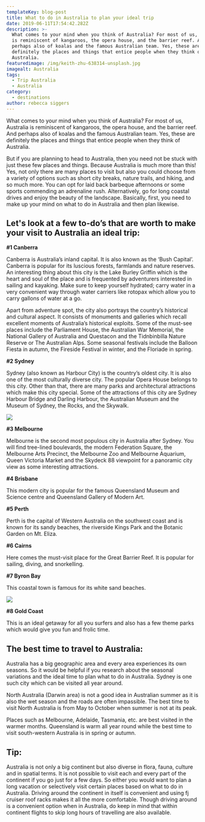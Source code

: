 ```yaml
---
templateKey: blog-post
title: What to do in Australia to plan your ideal trip
date: 2019-06-11T17:54:42.282Z
description: >-
  What comes to your mind when you think of Australia? For most of us, Australia
  is reminiscent of kangaroos, the opera house, and the barrier reef. And
  perhaps also of koalas and the famous Australian team. Yes, these are
  definitely the places and things that entice people when they think of
  Australia.
featuredimage: /img/keith-zhu-638314-unsplash.jpg
imagealt: Australia
tags:
  - Trip Australia
  - Australia
category:
  - destinations
author: rebecca siggers
---
```

What comes to your mind when you think of Australia? For most of us, Australia is reminiscent of kangaroos, the opera house, and the barrier reef. And perhaps also of koalas and the famous Australian team. Yes, these are definitely the places and things that entice people when they think of Australia.

But if you are planning to head to Australia, then you need not be stuck with just these few places and things. Because Australia is much more than this! Yes, not only there are many places to visit but also you could choose from a variety of options such as short city breaks, nature trails, and hiking, and so much more. You can opt for laid back barbeque afternoons or some sports commending an adrenaline rush. Alternatively, go for long coastal drives and enjoy the beauty of the landscape. Basically, first, you need to make up your mind on what to do in Australia and then plan likewise.

## Let's look at a few to-do’s that are worth to make your visit to Australia an ideal trip:

**\#1 Canberra**

Canberra is Australia’s inland capital. It is also known as the ‘Bush Capital’. Canberra is popular for its luscious forests, farmlands and nature reserves. An interesting thing about this city is the Lake Burley Griffin which is the heart and soul of the place and is frequented by adventurers interested in sailing and kayaking. Make sure to keep yourself hydrated; carry water in a very convenient way through water carriers like rotopax which allow you to carry gallons of water at a go.

Apart from adventure spot, the city also portrays the country’s historical and cultural aspect. It consists of monuments and galleries which recall excellent moments of Australia’s historical exploits. Some of the must-see places include the Parliament House, the Australian War Memorial, the National Gallery of Australia and Questacon and the Tidnbinbilla Nature Reserve or The Australian Alps. Some seasonal festivals include the Balloon Fiesta in autumn, the Fireside Festival in winter, and the Floriade in spring.

**\#2 Sydney**

Sydney (also known as Harbour City) is the country’s oldest city. It is also one of the most culturally diverse city. The popular Opera House belongs to this city. Other than that, there are many parks and architectural attractions which make this city special. Some of the attractions of this city are Sydney Harbour Bridge and Darling Harbour, the Australian Museum and the Museum of Sydney, the Rocks, and the Skywalk.

![](/img/dan-freeman-399586-unsplash.jpg)

**\#3 Melbourne**

Melbourne is the second most populous city in Australia after Sydney.  You will find tree-lined boulevards, the modern Federation Square, the Melbourne Arts Precinct, the Melbourne Zoo and Melbourne Aquarium, Queen Victoria Market and the Skydeck 88 viewpoint for a panoramic city view as some interesting attractions.

 **\#4 Brisbane**

This modern city is popular for the famous Queensland Museum and Science centre and Queensland Gallery of Modern Art.

**\#5 Perth**

Perth is the capital of Western Australia on the southwest coast and is known for its sandy beaches, the riverside Kings Park and the Botanic Garden on Mt. Eliza.

**\#6 Cairns**

Here comes the must-visit place for the Great Barrier Reef. It is popular for sailing, diving, and snorkelling.

**\#7 Byron Bay**

This coastal town is famous for its white sand beaches.

![](/img/delphine-ducaruge-76180-unsplash.jpg)

**\#8 Gold Coast**

This is an ideal getaway for all you surfers and also has a few theme parks which would give you fun and frolic time.

## The best time to travel to Australia:

Australia has a big geographic area and every area experiences its own seasons. So it would be helpful if you research about the seasonal variations and the ideal time to plan what to do in Australia. Sydney is one such city which can be visited all year around.

North Australia (Darwin area) is not a good idea in Australian summer as it is also the wet season and the roads are often impassible. The best time to visit North Australia is from May to October when summer is not at its peak.

Places such as Melbourne, Adelaide, Tasmania, etc. are best visited in the warmer months. Queensland is warm all year round while the best time to visit south-western Australia is in spring or autumn.

## Tip:

Australia is not only a big continent but also diverse in flora, fauna, culture and in spatial terms. It is not possible to visit each and every part of the continent if you go just for a few days. So either you would want to plan a long vacation or selectively visit certain places based on what to do in Australia. Driving around the continent in itself is convenient and using fj cruiser roof racks makes it all the more comfortable. Though driving around is a convenient option when in Australia, do keep in mind that within continent flights to skip long hours of travelling are also available.
